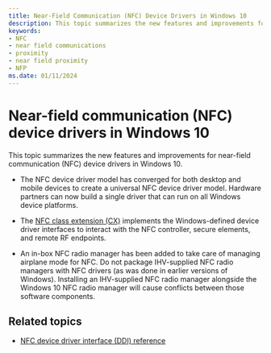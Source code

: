 ```yaml
---
title: Near-Field Communication (NFC) Device Drivers in Windows 10
description: This topic summarizes the new features and improvements for near-field communication (NFC) device drivers in Windows 10.
keywords:
- NFC
- near field communications
- proximity
- near field proximity
- NFP
ms.date: 01/11/2024
---
```


# Near-field communication (NFC) device drivers in Windows 10

This topic summarizes the new features and improvements for near-field communication (NFC) device drivers in Windows 10.

- The NFC device driver model has converged for both desktop and mobile devices to create a universal NFC device driver model. Hardware partners can now build a single driver that can run on all Windows device platforms.

- The [NFC class extension (CX)](./nfc-class-extension-.md) implements the Windows-defined device driver interfaces to interact with the NFC controller, secure elements, and remote RF endpoints.

- An in-box NFC radio manager has been added to take care of managing airplane mode for NFC. Do not package IHV-supplied NFC radio managers with NFC drivers (as was done in earlier versions of Windows). Installing an IHV-supplied NFC radio manager alongside the Windows 10 NFC radio manager will cause conflicts between those software components.

## Related topics

- [NFC device driver interface (DDI) reference](/windows-hardware/drivers/ddi/_nfpdrivers/)
